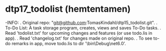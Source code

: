 # dtp17_todolist (hemtentamen)

-INFO:
    . Original repo: "git@github.com:TomasKindahl/dtp15_todolist.git".
    . To-Do List: A task storage program, creates, views and saves To-Do tasks.
    . Read 'todolist.txt' for upcoming changes and features (or use todo.lis in app).
    . Read 'changelog.txt' for changes made on original repo.
    . To see to-do remarks in app, move todo.lis to dir '\bin\Debug\net6.0'.
